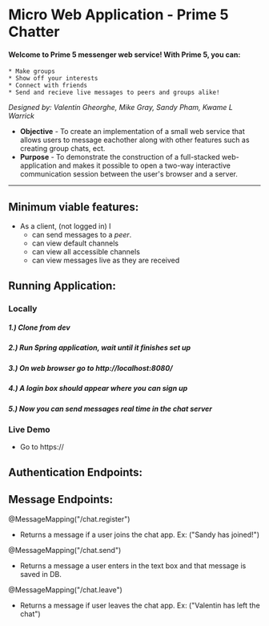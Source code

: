 # Micro Web Application - Prime 5 Chatter
#### Welcome to Prime 5 messenger web service! With Prime 5, you can:
	* Make groups
	* Show off your interests
	* Connect with friends
	* Send and recieve live messages to peers and groups alike!

_Designed by: Valentin Gheorghe, Mike Gray, Sandy Pham, Kwame L Warrick_

* **Objective** - To create an implementation of a small web service that allows users to message eachother along with other features such as creating group chats, ect.
* **Purpose** - To demonstrate the construction of a full-stacked web-application and makes it possible to open a two-way interactive communication session between the user's browser and a server.

<hr>

## Minimum viable features:  
* As a client, (not logged in) I
    * can send messages to a _peer_.
	* can view default channels
	* can view all accessible channels
	* can view messages live as they are received

## Running Application:

### Locally
##### 1.) Clone from dev
##### 2.) Run Spring application, wait until it finishes set up
##### 3.) On web browser go to http://localhost:8080/
##### 4.) A login box should appear where you can sign up
##### 5.) Now you can send messages real time in the chat server



### Live Demo
* Go to https://

## Authentication Endpoints:




## Message Endpoints:
@MessageMapping("/chat.register")
* Returns a message if a user joins the chat app. Ex: ("Sandy has joined!")

@MessageMapping("/chat.send")
* Returns a message a user enters in the text box and that message is saved in DB.

@MessageMapping("/chat.leave")
* Returns a message if user leaves the chat app. Ex: ("Valentin has left the chat")



